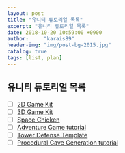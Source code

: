 ```yaml
---
layout: post
title: "유니티 튜토리얼 목록"
excerpt: "유니티 튜토리얼 목록"
date: 2018-10-20 10:59:00 +0900
author:     "karais89"
header-img: "img/post-bg-2015.jpg"
catalog: true
tags: [list, plan]
---
```


## 유니티 튜토리얼 목록

- [ ] [2D Game Kit](https://unity3d.com/kr/learn/tutorials/s/2d-game-kit)
- [ ] [3D Game Kit](https://unity3d.com/kr/learn/tutorials/s/3d-game-kit)
- [ ] [Space Chicken](https://unity3d.com/kr/learn/tutorials/s/space-chicken)
- [ ] [Adventure Game tutorial](https://unity3d.com/kr/learn/tutorials/projects/adventure-game-tutorial)
- [ ] [Tower Defense Template](https://unity3d.com/kr/learn/tutorials/s/tower-defense-template)
- [ ] [Procedural Cave Generation tutorial](https://unity3d.com/kr/learn/tutorials/s/procedural-cave-generation-tutorial)